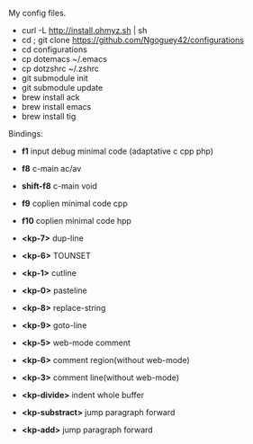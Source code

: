 My config files.

- curl -L http://install.ohmyz.sh | sh
- cd ; git clone https://github.com/Ngoguey42/configurations
- cd configurations
- cp dotemacs ~/.emacs
- cp dotzshrc ~/.zshrc
- git submodule init
- git submodule update
- brew install ack
- brew install emacs
- brew install tig

Bindings:

* **f1** input debug minimal code (adaptative c cpp php)
* **f8** c-main ac/av
* **shift-f8** c-main void
* **f9** coplien minimal code cpp
* **f10** coplien minimal code hpp

* **\<kp-7\>** dup-line
* **\<kp-6\>** TOUNSET
* **\<kp-1\>** cutline
* **\<kp-0\>** pasteline

* **\<kp-8\>** replace-string
* **\<kp-9\>** goto-line

* **\<kp-5\>** web-mode comment
* **\<kp-6\>** comment region(without web-mode)
* **\<kp-3\>** comment line(without web-mode)

* **\<kp-divide\>** indent whole buffer
* **\<kp-substract\>** jump paragraph forward
* **\<kp-add\>** jump paragraph forward


